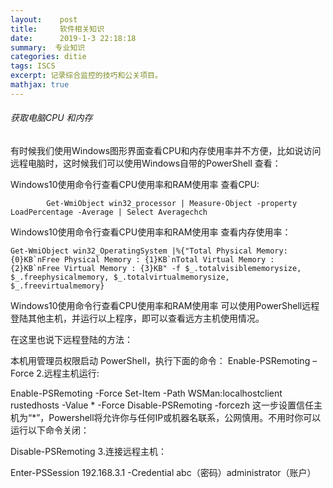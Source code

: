 ```yaml
---
layout:    post
title:     软件相关知识
date:      2019-1-3 22:18:18
summary:  专业知识
categories: ditie 
tags: ISCS
excerpt: 记录综合监控的技巧和公关项目。
mathjax: true
---
```

###### 获取电脑CPU 和内存

有时候我们使用Windows图形界面查看CPU和内存使用率并不方便，比如说访问远程电脑时，这时候我们可以使用Windows自带的PowerShell 查看：

Windows10使用命令行查看CPU使用率和RAM使用率
查看CPU:

```
		Get-WmiObject win32_processor | Measure-Object -property LoadPercentage -Average | Select Averagechch
```
Windows10使用命令行查看CPU使用率和RAM使用率
查看内存使用率：

```
Get-WmiObject win32_OperatingSystem |%{"Total Physical Memory: {0}KB`nFree Physical Memory : {1}KB`nTotal Virtual Memory : {2}KB`nFree Virtual Memory : {3}KB" -f $_.totalvisiblememorysize, $_.freephysicalmemory, $_.totalvirtualmemorysize, $_.freevirtualmemory}
```

Windows10使用命令行查看CPU使用率和RAM使用率
可以使用PowerShell远程登陆其他主机，并运行以上程序，即可以查看远方主机使用情况。

在这里也说下远程登陆的方法：

本机用管理员权限启动 PowerShell，执行下面的命令：
 Enable-PSRemoting –Force
2.远程主机运行:

Enable-PSRemoting -Force
Set-Item -Path WSMan:localhostclient	rustedhosts -Value * -Force
Disable-PSRemoting -forcezh
这一步设置信任主机为“*”，Powershell将允许你与任何IP或机器名联系，公网慎用。不用时你可以运行以下命令关闭：

Disable-PSRemoting 
3.连接远程主机：

Enter-PSSession 192.168.3.1 -Credential abc（密码）administrator（账户）

